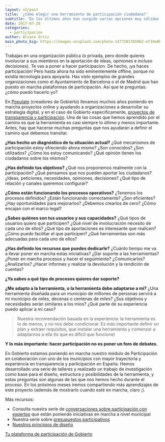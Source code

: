 ```yaml
---
layout: v2/post
title: '¿Cómo elegir una herramienta de participación ciudadana?'
subtitle: 'En los últimos años han surgido varias opciones muy sólidas para poner en marcha participación ciudadana online. ¿Cómo elegir la herramienta más apropiada?'
date: 2017-07-28
categories:
  - participacion
author: Álvaro Ortiz
main_photo_big: https://images.unsplash.com/photo-1477281765962-ef34e8bb0967?dpr=2&auto=format&fit=crop&w=1500&h=600&q=80&cs=tinysrgb&crop=bottom
---
```


Trabajas en una organización pública (o privada, pero donde quieres involucrar a sus miembros en la aportación de ideas, opiniones e incluso decisiones). Te vas a poner a hacer participacion. De hecho, ¡ya haces participación! Pero hasta ahora ha sido eminentemente offline, porque no existía tecnología para apoyarla. Has visto ejemplos de grandes organizaciones como el Ayuntamiento de Barcelona o el de Madrid que han puesto en marcha plataformas de participación. Así que te preguntas: ¿cómo puedo hacerlo yo?

En [Populate](http://populate.tools) (creadores de Gobierto) llevamos muchos años poniendo en marcha proyectos online y ayudando a organizaciones a desarrollar su estrategia digital, y en el caso de Gobierto especificamente, [proyectos de transparencia y participación](/temas/clientes/). Una de las cosas que hemos aprendido por el camino es que la herramienta es casi siempre lo último y menos importante. Antes, hay que hacerse muchas preguntas que nos ayudarán a definir el camino que debemos transitar.

**¿Has hecho un diagnóstico de tu situación actual?** ¿Qué mecanismos de participación estoy ofreciendo ahora mismo? ¿Son conocidos? ¿Son utilizados? ¿Cómo los estoy comunicando? ¿Qué opinión tienen los ciudadanos sobre los mismos?

**¿Has definido tus objetivos?** ¿Qué nos proponemos realmente con la participación? ¿Qué pensamos que nos pueden aportar los ciudadanos? ¿Ideas, peticiones, necesidades, opiniones, decisiones? ¿Qué tipo de relación y canales queremos configurar?

**¿Cómo están funcionando los procesos operativos?** ¿Tenemos los procesos definidos? ¿Están funcionando correctamente? ¿Son eficientes? ¿Hay oportunidades para mejorarlos? ¿Debemos crearlos de cero? ¿Cómo encajan con el marco legal?

**¿Sabes quiénes son tus usuarios y sus capacidades?** ¿Qué tipos de usuarios quiero que participen? ¿Qué nivel de involucración necesito de cada uno de ellos? ¿Qué tipo de aportaciones es interesante que realicen? ¿Cómo puedo facilitar el que participen? ¿Qué herramientas son más adecuadas para cada uno de ellos?

**¿Has definido los recursos que puedes dedicarle?** ¿Cuánto tiempo me va a llevar poner en marcha estas iniciativas? ¿Dar soporte a las herramientas? ¿Poner en marcha procesos y hacer el seguimiento? ¿Comunicarlos? ¿Analizarlos? ¿Hacer informes y realizar la devolución y la rendición de cuentas?

**¿Ya sabes a qué tipo de procesos quieres dar soporte?**

**¿Me adapto a la herramienta, o la herramienta debe adaptarse a mi?** ¿Una herramienta diseñada para un municipio de millones de personas servirá a mi municipio de miles, decenas o centenas de miles? ¿Sus objetivos y necesidades serán similares a los míos? ¿Qué parte de su experiencia puedo aplicar a mi caso?

<blockquote class="quote">
  Nuestra recomendación basada en la experiencia: la herramienta es lo de menos, y no nos debe condicionar. Es más importante definir un plan y extraer requisitos, que instalar una herramienta y comenzar a adaptarnos a ella (lo que es díficil que funcione)
</blockquote>

**Y lo más importante: hacer participación no es poner un foro de debates.**

En Gobierto estamos poniendo en marcha nuestro módulo de Participación en colaboración con uno de los municipios con mayor trayectoria y experiencia en transparencia y participación en España. Hemos desarrollado una serie de talleres y realizado un trabajo de investigación como base para el diseño, estructura y posibilidades de la herramienta, y estas preguntas son algunas de las que nos hemos hecho durante el proceso. En los próximos meses iremos compartiendo más aprendizajes de este proyecto (además de mostrarlo cuando esté en marcha, claro ;).

<div class="separator blue short"></div>

Más recursos:

- Consulta nuestra serie de [conversaciones sobre participación con expertos](/temas/participacion/) que están poniendo iniciativas en marcha a nivel municipal
- Nuestra serie sobre [presupuestos participativos](/blog/20160530-presupuestos-participativos.html)
- [Nuestros principios de diseño](/blog/20170711-principios-de-diseno-gobierto.html)

<div class="txtCtaBox">
  <div class="Module__shadow"></div>
  <a href="/modulos/participacion/">Tu plataforma de participación de Gobierto</a>
</div>

